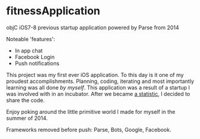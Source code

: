 # fitnessApplication
objC iOS7-8 previous startup application powered by Parse from 2014

Noteable 'features':
* In app chat
* Facebook Login 
* Push notifications

This project was my first ever iOS application. To this day is it one of my proudest accomplishments.
Planning, coding, iterating and most importantly learning was all done _by myself_.
This application was a result of a startup I was involved with in an incubator. 
After we became [a statistic](http://www.forbes.com/sites/neilpatel/2015/01/16/90-of-startups-will-fail-heres-what-you-need-to-know-about-the-10/#3fc13cbd55e1), I decided to share the code.

Enjoy poking around the little primitive world I made for myself in the summer of 2014.

Frameworks removed before push: Parse, Bots, Google, Facebook.
